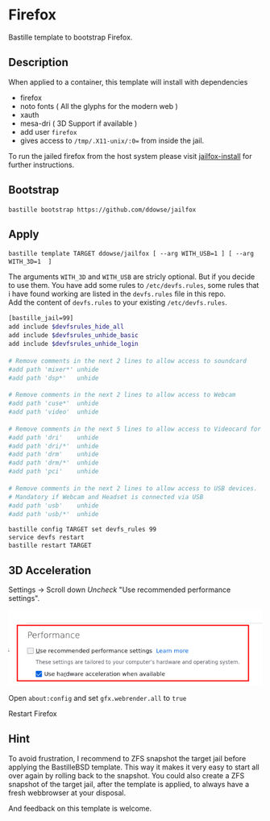 # Firefox
Bastille template to bootstrap Firefox.

## Description

When applied to a container, this template will install with dependencies
 
- firefox 
- noto fonts ( All the glyphs for the modern web )
- xauth
- mesa-dri ( 3D Support if available )
- add user `firefox` 
- gives access to `/tmp/.X11-unix/:0=`  from inside the jail.

To run the jailed firefox from the host system please visit 
[jailfox-install](https://github.com/ddowse/jailfox-install) for further instructions.

## Bootstrap
```shell
bastille bootstrap https://github.com/ddowse/jailfox 
```

## Apply
```shell
bastille template TARGET ddowse/jailfox [ --arg WITH_USB=1 ] [ --arg WITH_3D=1  ]
```
The arguments `WITH_3D` and `WITH_USB` are stricly optional. But if you decide
to use them. You have add some rules to `/etc/devfs.rules`, some rules that i
have found working are listed in the `devfs.rules` file in this repo.   
Add the content of `devfs.rules` to your existing `/etc/devfs.rules`.

```sh
[bastille_jail=99]
add include $devfsrules_hide_all
add include $devfsrules_unhide_basic
add include $devfsrules_unhide_login

# Remove comments in the next 2 lines to allow access to soundcard
#add path 'mixer*' unhide
#add path 'dsp*'   unhide

# Remove comments in the next 2 lines to allow access to Webcam
#add path 'cuse*'  unhide
#add path 'video'  unhide

# Remove comments in the next 5 lines to allow access to Videocard for 3D
#add path 'dri'    unhide
#add path 'dri/*'  unhide 
#add path 'drm'    unhide
#add path 'drm/*'  unhide
#add path 'pci'    unhide

# Remove comments in the next 2 lines to allow access to USB devices.
# Mandatory if Webcam and Headset is connected via USB 
#add path 'usb'    unhide
#add path 'usb/*'  unhide
```

```shell
bastille config TARGET set devfs_rules 99
service devfs restart
bastille restart TARGET
```

## 3D Acceleration 

Settings -> Scroll down *Uncheck* "Use recommended performance settings".   

![Firefox Settings](ff-performance.png)

Open `about:config` and set `gfx.webrender.all` to `true`

Restart Firefox

## Hint

To avoid frustration, I recommend to ZFS snapshot the target jail before applying
the BastilleBSD template. This way it makes it very easy to start all over again by rolling back to the snapshot. 
You could also create a ZFS snapshot of the target jail, after the template is
applied, to always have a fresh webbrowser at your disposal.

And feedback on this template is welcome. 
